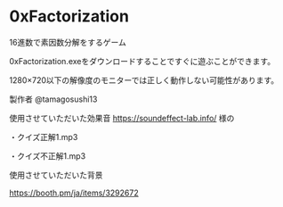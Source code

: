 # 0xFactorization
16進数で素因数分解をするゲーム

0xFactorization.exeをダウンロードすることですぐに遊ぶことができます。

1280×720以下の解像度のモニターでは正しく動作しない可能性があります。

製作者 @tamagosushi13


使用させていただいた効果音
https://soundeffect-lab.info/
様の

・クイズ正解1.mp3

・クイズ不正解1.mp3

使用させていただいた背景

https://booth.pm/ja/items/3292672